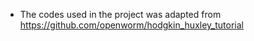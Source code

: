 - The codes used in the project was adapted from https://github.com/openworm/hodgkin_huxley_tutorial